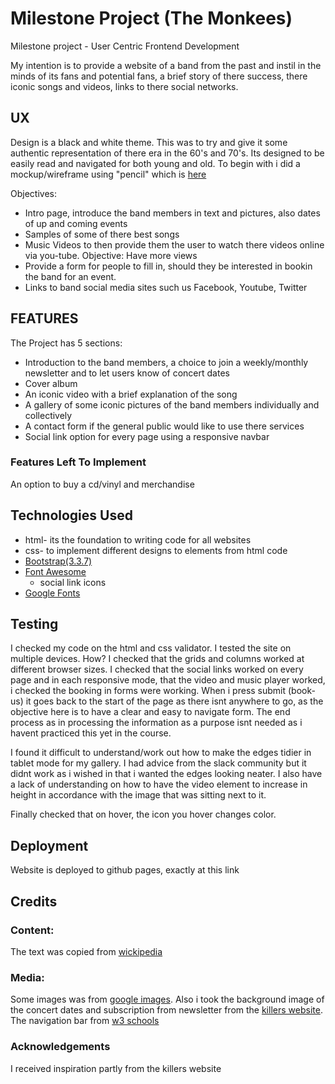 # Milestone Project (The Monkees)

Milestone project - User Centric Frontend Development

My intention is to provide a website of a band from the past and instil in the minds of its fans and 
potential fans, a brief story of there success, there iconic songs and videos, links to there social networks.

## UX

Design is a black and white theme. This was to try and give it some authentic representation of there era in the 60's and 70's.
Its designed to be easily read and navigated for both young and old. To begin with i did a mockup/wireframe using "pencil" which is [here](https://1drv.ms/u/s!AkgXke2DzmlNi1zMJqhMNbjp9EUD)

Objectives:

 - Intro page, introduce the band members in text and pictures, also dates of up and coming events
 - Samples of some of there best songs
 - Music Videos to then provide them the user to watch there videos online via you-tube. Objective: Have more views
 - Provide a form for people to fill in, should they be interested in bookin the band for an event.
 - Links to band social media sites such us Facebook, Youtube, Twitter



## FEATURES

The Project has 5 sections:

- Introduction to the band members, a choice to join a weekly/monthly newsletter and to let users know of concert dates
- Cover album 
- An iconic video with a brief explanation of the song
- A gallery of some iconic pictures of the band members individually and collectively
- A contact form if the general public would like to use there services
- Social link option for every page using a responsive navbar


### Features Left To Implement

An option to buy a cd/vinyl and merchandise

## Technologies Used

+ html- its the foundation to writing code for all websites
+ css- to implement different designs to elements from html code
+ [Bootstrap(3.3.7)](https://getbootstrap.com/docs/3.3/)
+ [Font Awesome](https://fontawesome.com/)
    - social link icons
+ [Google Fonts](https://fonts.google.com/)


## Testing

I checked my code on the html and css validator.
I tested the site on multiple devices. How? I checked that the grids and columns 
worked at different browser sizes. I checked that the social links worked on every page 
and in each responsive mode, that the video and music player worked, i checked the booking in 
forms were working. When i press submit (book-us) it goes back to the start of the page as there isnt anywhere to go, 
as the objective here is to have a clear and easy to navigate form. The end process as in processing 
the information as a purpose isnt needed as i havent practiced this yet in the course.

I found it difficult to understand/work out how to make the edges tidier in tablet mode
for my gallery. I had advice from the slack community but it didnt work as i wished in that
i wanted the edges looking neater. I also have a lack of understanding on how to have the video element
to increase in height in accordance with the image that was sitting next to it. 

Finally checked that on hover, the icon you hover changes color.

## Deployment

Website is deployed to github pages, exactly at this link

## Credits

### Content:
The text was copied from [wickipedia](https://en.wikipedia.org/wiki/The_Monkees)

### Media:
Some images was from [google images](https://images.google.com/).
Also i took the background image of the concert dates and subscription from newsletter from the 
[killers website](https://www.thekillersmusic.com/).
The navigation bar from [w3 schools](https://www.w3schools.com/bootstrap/bootstrap_navbar.asp)

### Acknowledgements

I received inspiration partly from the killers website

























